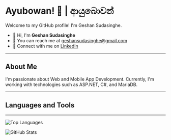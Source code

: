 # Ayubowan! 🙏 | ආයුබොවන්

Welcome to my GitHub profile! I'm Geshan Sudasinghe.

-   👋 Hi, I'm **Geshan Sudasinghe**
-   📧 You can reach me at geshansudasinghe@gmail.com
-   💼 Connect with me on [LinkedIn](https://www.linkedin.com/in/geshan-sudasinghe/)

---

## About Me

I'm passionate about Web and Mobile App Development. Currently, I'm working with technologies such as ASP.NET, C#, and MariaDB.

---

## Languages and Tools

---

![Top Languages](https://github-readme-stats.vercel.app/api/top-langs?username=geshan99&show_icons=true&theme=radical&layout=compact)

![GitHub Stats](https://github-readme-stats.vercel.app/api?username=geshan99&show_icons=true&theme=radical)

